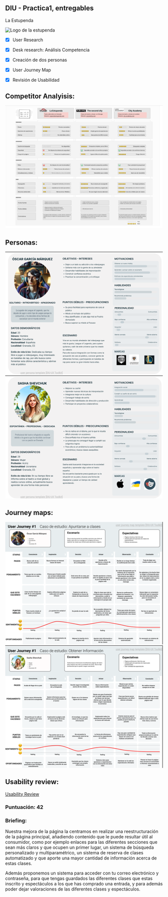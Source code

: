 ## DIU - Practica1, entregables

La Estupenda

![Logo de la estupenda](https://github.com/Yak-madrugador/DIU1.Yak-Madrugador/assets/104521143/57165558-12a6-40bc-a1ef-cedf17108782)


- [x] User Research
- [x] Desk research: Análisis Competencia 
- [x] Creación de dos personas 
- [x] User Journey Map
- [x] Revisión de Usabilidad 


## Competitor Analyisis:
![Competitor Analysis](Images/CompetitorAnalysis.png)

## Personas:
![Persona1](Images/Persona1.png)
![Persona2](Images/Persona2.png)

## Journey maps:
![JourneyMap1](Images/JourneyMap1.png)
![JourneyMap2](Images/JourneyMap2.png)

## Usability review:
[Usability Review](UsabilityReview.pdf)
### Puntuación: 42
### Briefing:
Nuestra mejora de la página la centramos en realizar una reestructuración de la página principal, añadiendo contenido que le puede resultar útil al consumidor, como por ejemplo enlaces para las diferentes secciones que sean más claros y que ocupen un primer lugar, un sistema de búsqueda personalizado y multiparamétrico, un sistema de reserva de clases automatizado y que aporte una mayor cantidad de información acerca de estas clases.

Además proponemos un sistema para acceder con tu correo electrónico y contraseña, para que tengas guardados las diferentes clases que estas inscrito y espectáculos a los que has comprado una entrada, y para además poder dejar valoraciones de las diferentes clases y espectáculos. 
